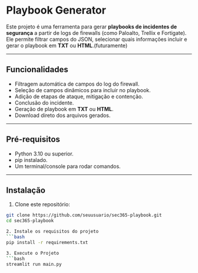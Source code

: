 #  Playbook Generator

Este projeto é uma ferramenta para gerar **playbooks de incidentes de segurança** a partir de logs de firewalls (como Paloalto, Trellix e Fortigate). Ele permite filtrar campos do JSON, selecionar quais informações incluir e gerar o playbook em **TXT** ou **HTML**.(futuramente)

---

## Funcionalidades

- Filtragem automática de campos do log do firewall.
- Seleção de campos dinâmicos para incluir no playbook.
- Adição de etapas de ataque, mitigação e contenção.
- Conclusão do incidente.
- Geração de playbook em **TXT** ou **HTML**.
- Download direto dos arquivos gerados.

---

## Pré-requisitos

- Python 3.10 ou superior.
- pip instalado.
- Um terminal/console para rodar comandos.

---

## Instalação

1. Clone este repositório:

```bash
git clone https://github.com/seuusuario/sec365-playbook.git
cd sec365-playbook

2. Instale os requisitos do projeto
```bash
pip install -r requirements.txt

3. Execute o Projeto
```bash
streamlit run main.py


